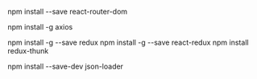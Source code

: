 npm install --save react-router-dom

npm install -g axios

npm install -g --save redux
npm install -g --save react-redux
npm install redux-thunk



npm install --save-dev json-loader
